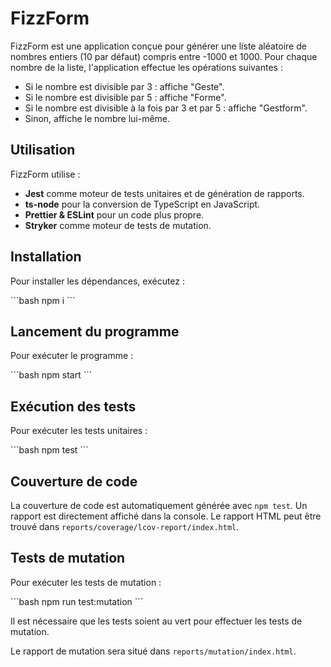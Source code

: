 # FizzForm

FizzForm est une application conçue pour générer une liste aléatoire de nombres entiers (10 par défaut) compris entre -1000 et 1000. Pour chaque nombre de la liste, l'application effectue les opérations suivantes :

- Si le nombre est divisible par 3 : affiche "Geste".
- Si le nombre est divisible par 5 : affiche "Forme".
- Si le nombre est divisible à la fois par 3 et par 5 : affiche "Gestform".
- Sinon, affiche le nombre lui-même.

## Utilisation

FizzForm utilise :

- **Jest** comme moteur de tests unitaires et de génération de rapports.
- **ts-node** pour la conversion de TypeScript en JavaScript.
- **Prettier & ESLint** pour un code plus propre.
- **Stryker** comme moteur de tests de mutation.

## Installation

Pour installer les dépendances, exécutez :

\`\`\`bash
npm i
\`\`\`

## Lancement du programme

Pour exécuter le programme :

\`\`\`bash
npm start
\`\`\`

## Exécution des tests

Pour exécuter les tests unitaires :

\`\`\`bash
npm test
\`\`\`

## Couverture de code

La couverture de code est automatiquement générée avec `npm test`. Un rapport est directement affiché dans la console. Le rapport HTML peut être trouvé dans `reports/coverage/lcov-report/index.html`.

## Tests de mutation

Pour exécuter les tests de mutation :

\`\`\`bash
npm run test:mutation
\`\`\`

Il est nécessaire que les tests soient au vert pour effectuer les tests de mutation.

Le rapport de mutation sera situé dans `reports/mutation/index.html`.